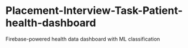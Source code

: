 # Placement-Interview-Task-Patient-health-dashboard
Firebase-powered health data dashboard with ML classification

